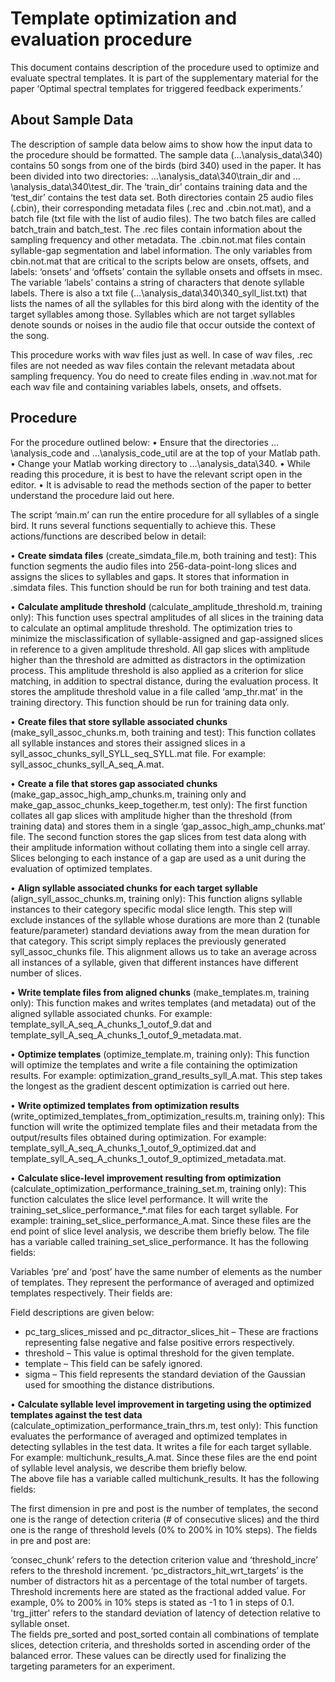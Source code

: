                                     
# Template optimization and evaluation procedure
This document contains description of the procedure used to optimize and evaluate spectral templates. It is part of the supplementary material for the paper ‘Optimal spectral templates for triggered feedback experiments.’

## About Sample Data

The description of sample data below aims to show how the input data to the procedure should be formatted. The sample data (…\analysis_data\340) contains 50 songs from one of the birds (bird 340) used in the paper. It has been divided into two directories: …\analysis_data\340\train_dir and …\analysis_data\340\test_dir. The ‘train_dir’ contains training data and the ‘test_dir’ contains the test data set. Both directories contain 25 audio files (.cbin), their corresponding metadata files (.rec and .cbin.not.mat), and a batch file (txt file with the list of audio files). The two batch files are called batch_train and batch_test. The .rec files contain information about the sampling frequency and other metadata. The .cbin.not.mat files contain syllable-gap segmentation and label information. The only variables from cbin.not.mat that are critical to the scripts below are onsets, offsets, and labels: ‘onsets’ and ‘offsets’ contain the syllable onsets and offsets in msec. The variable ‘labels’ contains a string of characters that denote syllable labels.  There is also a txt file (…\analysis_data\340\340_syll_list.txt) that lists the names of all the syllables for this bird along with the identity of the target syllables among those. Syllables which are not target syllables denote sounds or noises in the audio file that occur outside the context of the song.     

This procedure works with wav files just as well. In case of wav files, .rec files are not needed as wav files contain the relevant metadata about sampling frequency. You do need to create files ending in .wav.not.mat for each wav file and containing variables labels, onsets, and offsets.   
           
## Procedure

For the procedure outlined below:
•	Ensure that the directories …\analysis_code and …\analysis_code_util are at the top of your Matlab path. 
•	Change your Matlab working directory to …\analysis_data\340. 
•	While reading this procedure, it is best to have the relevant script open in the editor.
•	It is advisable to read the methods section of the paper to better understand the procedure laid out here.

The script ‘main.m’ can run the entire procedure for all syllables of a single bird. It runs several functions sequentially to achieve this. These actions/functions are described below in detail:

• **Create simdata files** (create_simdata_file.m, both training and test): This function segments the audio files into 256-data-point-long slices and assigns the slices to syllables and gaps. It stores that information in .simdata files. This function should be run for both training and test data.   

• **Calculate amplitude threshold** (calculate_amplitude_threshold.m, training only): This function uses spectral amplitudes of all slices in the training data to calculate an optimal amplitude threshold. The optimization tries to minimize the misclassification of syllable-assigned and gap-assigned slices in reference to a given amplitude threshold. 
All gap slices with amplitude higher than the threshold are admitted as distractors in the optimization process. This amplitude threshold is also applied as a criterion for slice matching, in addition to spectral distance, during the evaluation process. It stores the amplitude threshold value in a file called ‘amp_thr.mat’ in the training directory. This function should be run for training data only.      

• **Create files that store syllable associated chunks** (make_syll_assoc_chunks.m, both training and test): This function collates all syllable instances and stores their assigned slices in a syll_assoc_chunks_syll_SYLL_seq_SYLL.mat file. For example:  syll_assoc_chunks_syll_A_seq_A.mat.

•	**Create a file that stores gap associated chunks** (make_gap_assoc_high_amp_chunks.m, training only and make_gap_assoc_chunks_keep_together.m, test only): The first function collates all gap slices with amplitude higher than the threshold (from training data) and stores them in a single ‘gap_assoc_high_amp_chunks.mat’ file. The second function stores the gap slices from test data along with their amplitude information without collating them into a single cell array. Slices belonging to each instance of a gap are used as a unit during the evaluation of optimized templates.   
     
•	**Align syllable associated chunks for each target syllable** (align_syll_assoc_chunks.m, training only): This function aligns syllable instances to their category specific modal slice length. This step will exclude instances of the syllable whose durations are more than 2 (tunable feature/parameter) standard deviations away from the mean duration for that category. This script simply replaces the previously generated syll_assoc_chunks file.
     This alignment allows us to take an average across all instances of a syllable, given that different instances have different number of slices.  

•	**Write template files from aligned chunks** (make_templates.m, training only): This function makes and writes templates (and metadata) out of the aligned syllable associated chunks. For example: template_syll_A_seq_A_chunks_1_outof_9.dat and template_syll_A_seq_A_chunks_1_outof_9_metadata.mat.   

•	**Optimize templates** (optimize_template.m, training only):  This function will optimize the templates and write a file containing the optimization results. For example:  optimization_grand_results_syll_A.mat. This step takes the longest as the gradient descent optimization is carried out here.   

•	**Write optimized templates from optimization results** (write_optimized_templates_from_optimization_results.m, training only):  This function will write the optimized template files and their metadata from the output/results files obtained during optimization. For example: template_syll_A_seq_A_chunks_1_outof_9_optimized.dat and template_syll_A_seq_A_chunks_1_outof_9_optimized_metadata.mat. 

•	**Calculate slice-level improvement resulting from optimization** (calculate_optimization_performance_training_set.m, training only): This function calculates the slice level performance. It will write the training_set_slice_performance_*.mat files for each target syllable. For example: training_set_slice_performance_A.mat. Since these files are the end point of slice level analysis, we describe them briefly below. The file has a variable called training_set_slice_performance. It has the following fields:    
 
Variables ‘pre’ and ‘post’ have the same number of elements as the number of templates. They represent the performance of averaged and optimized templates respectively. Their fields are:
 
Field descriptions are given below:
- pc_targ_slices_missed and pc_ditractor_slices_hit – These are fractions representing false negative and false positive errors respectively. 
- threshold – This value is optimal threshold for the given template.
- template – This field can be safely ignored.  
- sigma – This field represents the standard deviation of the Gaussian used for smoothing the distance distributions. 

•	**Calculate syllable level improvement in targeting using the optimized templates against the test data** (calculate_optimization_performance_train_thrs.m, test only):  This function evaluates the performance of averaged and optimized templates in detecting syllables in the test data. It writes a file for each target syllable. For example: multichunk_results_A.mat. Since these files are the end point of syllable level analysis, we describe them briefly below.       
 The above file has a variable called multichunk_results. It has the following fields:
 
The first dimension in pre and post is the number of templates, the second one is the range of detection criteria (# of consecutive slices) and the third one is the range of threshold levels (0% to 200% in 10% steps). The fields in pre and post are:
  
‘consec_chunk’ refers to the detection criterion value and ‘threshold_incre’ refers to the threshold increment. ‘pc_distractors_hit_wrt_targets’ is the number of distractors hit as a percentage of the total number of targets. Threshold increments here are stated as the fractional added value. For example, 0% to 200% in 10% steps is stated as -1 to 1 in steps of 0.1. 'trg_jitter' refers to the standard deviation of latency of detection relative to syllable onset.    
The fields pre_sorted and post_sorted contain all combinations of template slices, detection criteria, and thresholds  sorted in ascending order of the balanced error. These values can be directly used for finalizing the targeting parameters for an experiment.   
  

